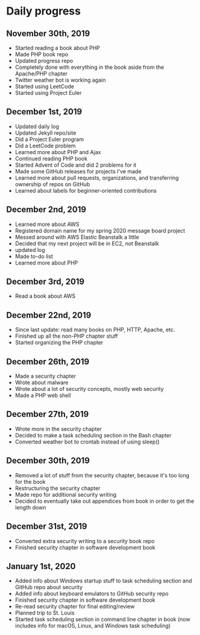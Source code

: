 # Daily progress

## November 30th, 2019

- Started reading a book about PHP
- Made PHP book repo
- Updated progress repo
- Completely done with everything in the book aside from the Apache/PHP chapter
- Twitter weather bot is working again
- Started using LeetCode
- Started using Project Euler

## December 1st, 2019

- Updated daily log
- Updated Jekyll repo/site
- Did a Project Euler program
- Did a LeetCode problem
- Learned more about PHP and Ajax
- Continued reading PHP book
- Started Advent of Code and did 2 problems for it
- Made some GitHub releases for projects I've made
- Learned more about pull requests, organizations, and transferring ownership of repos on GitHub
- Learned about labels for beginner-oriented contributions

## December 2nd, 2019

- Learned more about AWS
- Registered domain name for my spring 2020 message board project
- Messed around with AWS Elastic Beanstalk a little
- Decided that my next project will be in EC2, not Beanstalk
- updated log
- Made to-do list
- Learned more about PHP

## December 3rd, 2019

- Read a book about AWS

## December 22nd, 2019

- Since last update: read many books on PHP, HTTP, Apache, etc.
- Finished up all the non-PHP chapter stuff
- Started organizing the PHP chapter

## December 26th, 2019

- Made a security chapter
- Wrote about malware
- Wrote about a lot of security concepts, mostly web security
- Made a PHP web shell

## December 27th, 2019

- Wrote more in the security chapter
- Decided to make a task scheduling section in the Bash chapter
- Converted weather bot to crontab instead of using sleep()

## December 30th, 2019

- Removed a lot of stuff from the security chapter, because it's too long for the book
- Restructuring the security chapter
- Made repo for additional security writing
- Decided to eventually take out appendices from book in order to get the length down

## December 31st, 2019

- Converted extra security writing to a security book repo
- Finished security chapter in software development book

## January 1st, 2020

- Added info about Windows startup stuff to task scheduling section and GitHub repo about security
- Added info about keyboard emulators to GitHub security repo
- Finished security chapter in software development book
- Re-read security chapter for final editing/review
- Planned trip to St. Louis
- Started task scheduling section in command line chapter in book (now includes info for macOS, Linux, and Windows task scheduling)

